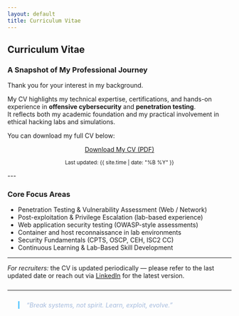 ```yaml
---
layout: default
title: Curriculum Vitae
---
```


## Curriculum Vitae  
### A Snapshot of My Professional Journey

Thank you for your interest in my background.  

My CV highlights my technical expertise, certifications, and hands-on experience in **offensive cybersecurity** and **penetration testing**.  
It reflects both my academic foundation and my practical involvement in ethical hacking labs and simulations.

You can download my full CV below:

<p align="center">
  <a href="/File/Jing_Xian_Ching_CV.pdf" download class="cool-button">
    <i class="fa-solid fa-file-pdf"></i> Download My CV (PDF)
  </a>
</p>
<p align="center"><small>Last updated: {{ site.time | date: "%B %Y" }}</small></p>
---

### Core Focus Areas
- Penetration Testing & Vulnerability Assessment (Web / Network)
- Post-exploitation & Privilege Escalation (lab-based experience)  
- Web application security testing (OWASP-style assessments)  
- Container and host reconnaissance in lab environments
- Security Fundamentals (CPTS, OSCP, CEH, ISC2 CC)
- Continuous Learning & Lab-Based Skill Development

---

*For recruiters:* the CV is updated periodically — please refer to the last updated date or reach out via [LinkedIn](https://linkedin.com/in/j-xian) for the latest version.

<hr style="border-color: rgba(255,255,255,0.1); margin: 1.5rem 0;">

<blockquote style="font-style: italic; color: #a5bbdd; border-left: 3px solid #5cc8ff; padding-left: 1rem;">
  “Break systems, not spirit. Learn, exploit, evolve.”
</blockquote>
